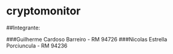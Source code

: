 # cryptomonitor

##Integrante:

###Guilherme Cardoso Barreiro - RM 94726 
###Nicolas Estrella Porciuncula - RM 94236
